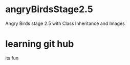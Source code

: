 # angryBirdsStage2.5
Angry Birds stage 2.5 with Class Inheritance and Images
# learning git hub
its fun 

